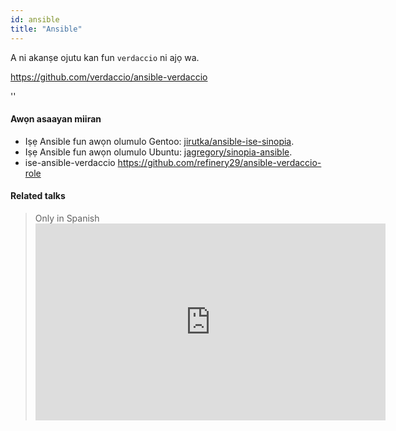 ```yaml
---
id: ansible
title: "Ansible"
---
```


A ni akanṣe ojutu kan fun `verdaccio` ni ajọ wa.

<https://github.com/verdaccio/ansible-verdaccio>

<div id="codefund">''</div>

#### Awọn asaayan miiran

* Iṣẹ Ansible fun awọn olumulo Gentoo: [jirutka/ansible-ise-sinopia](https://github.com/jirutka/ansible-role-sinopia).
* Iṣẹ Ansible fun awọn olumulo Ubuntu: [jagregory/sinopia-ansible](https://github.com/jagregory/sinopia-ansible).
* ise-ansible-verdaccio <https://github.com/refinery29/ansible-verdaccio-role>

#### Related talks

> Only in Spanish <iframe width="560" height="315" src="https://www.youtube.com/embed/EWAxCgZQMAY?enablejsapi=1" frameborder="0" allow="accelerometer; autoplay; encrypted-media; gyroscope; picture-in-picture" allowfullscreen mark="crwd-mark"></iframe>